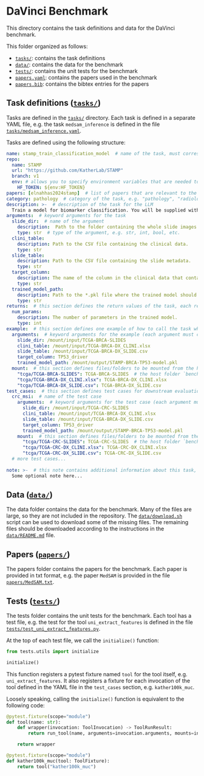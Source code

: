 # DaVinci Benchmark

This directory contains the task definitions and data for the DaVinci benchmark.

This folder organized as follows:
- [`tasks/`](tasks/): contains the task definitions
- [`data/`](data/): contains the data for the benchmark
- [`tests/`](tests/): contains the unit tests for the benchmark
- [`papers.yaml`](papers.yaml): contains the papers used in the benchmark
- [`papers.bib`](papers.bib): contains the bibtex entries for the papers

## Task definitions ([`tasks/`](tasks/))

Tasks are defined in the [`tasks/`](tasks/) directory. Each task is defined in a separate YAML file, e.g. the task `medsam_inference` is defined in the file [`tasks/medsam_inference.yaml`](tasks/medsam_inference.yaml).

Tasks are defined using the following structure:

```yaml
name: stamp_train_classification_model  # name of the task, must correspond to the filename
repo:
  name: STAMP
  url: "https://github.com/KatherLab/STAMP"
  branch: v1
  env: # allows you to specify environment variables that are needed to install the repository or execute the task
    HF_TOKEN: ${env:HF_TOKEN}
papers: [elnahhas2024stamp]  # list of papers that are relevant to the task (must correspond to paper(s) defined in `metadata.yaml`)
category: pathology  # category of the task, e.g. "pathology", "radiology", etc.
description: >-  # description of the task for the LLM
  Train a model for biomarker classification. You will be supplied with the path to the folder containing the whole slide images, alongside a path to a CSV file containing the training labels.
arguments:  # keyword arguments for the task
  slide_dir:  # name of the argument
    description:  Path to the folder containing the whole slide images.  # description of the argument for the LLM
    type: str  # type of the argument, e.g. str, int, bool, etc.
  clini_table:
    description: Path to the CSV file containing the clinical data.
    type: str
  slide_table:
    description: Path to the CSV file containing the slide metadata.
    type: str
  target_column:
    description: The name of the column in the clinical data that contains the target labels.
    type: str
  trained_model_path:
    description: Path to the *.pkl file where the trained model should be saved by this function.
    type: str
returns:  # this section defines the return values of the task, each return value has a name, description and type
  num_params:
    description: The number of parameters in the trained model.
    type: int
example:  # this section defines one example of how to call the task which will be used by the agent to evaluate the proposed code and refine it
  arguments:  # keyword arguments for the example (each argument must correspond to an argument defined in the `arguments` section)
    slide_dir: /mount/input/TCGA-BRCA-SLIDES
    clini_table: /mount/input/TCGA-BRCA-DX_CLINI.xlsx
    slide_table: /mount/input/TCGA-BRCA-DX_SLIDE.csv
    target_column: TP53_driver
    trained_model_path: /mount/output/STAMP-BRCA-TP53-model.pkl
  mount:  # this section defines files/folders to be mounted from the host (in the `benchmark/data` directory) to the container (in the `mount/input`directory) as host:container pairs
    "tcga/TCGA-BRCA-SLIDES": TCGA-BRCA-SLIDES  # the host folder `benchmark/data/tcga/TCGA-BRCA-SLIDES` will be mounted to the container as `/mount/input/TCGA-BRCA-SLIDES`
    "tcga/TCGA-BRCA-DX_CLINI.xlsx": TCGA-BRCA-DX_CLINI.xlsx
    "tcga/TCGA-BRCA-DX_SLIDE.csv": TCGA-BRCA-DX_SLIDE.csv
test_cases:  # this section defines test cases for downstream evaluation
  crc_msi:  # name of the test case
    arguments:  # keyword arguments for the test case (each argument must correspond to an argument defined in the `arguments` section)
      slide_dir: /mount/input/TCGA-CRC-SLIDES
      clini_table: /mount/input/TCGA-BRCA-DX_CLINI.xlsx
      slide_table: /mount/input/TCGA-BRCA-DX_SLIDE.csv
      target_column: TP53_driver
      trained_model_path: /mount/output/STAMP-BRCA-TP53-model.pkl
    mount:  # this section defines files/folders to be mounted from the host (in the `benchmark/data` directory) to the container (in the `mount/input`directory) as host:container pairs
      "tcga/TCGA-CRC-SLIDES": TCGA-CRC-SLIDES  # the host folder `benchmark/data/tcga/TCGA-CRC-SLIDES` will be mounted to the container as `/mount/input/TCGA-CRC-SLIDES`
      "tcga/TCGA-CRC-DX_CLINI.xlsx": TCGA-CRC-DX_CLINI.xlsx
      "tcga/TCGA-CRC-DX_SLIDE.csv": TCGA-CRC-DX_SLIDE.csv
  # more test cases...
    
note: >-  # this note contains additional information about this task, which will NOT be shown to the LLM (it is solely to provide more context to the human reader)
  Some optional note here...
```

## Data ([`data/`](data/))

The data folder contains the data for the benchmark.
Many of the files are large, so they are not included in the repository.
The [`data/download.sh`](data/download.sh) script can be used to download some of the missing files.
The remaining files should be downloaded according to the instructions in the [`data/README.md`](data/README.md) file.

## Papers ([`papers/`](papers/))

The papers folder contains the papers for the benchmark.
Each paper is provided in txt format, e.g. the paper `MedSAM` is provided in the file [`papers/MedSAM.txt`](papers/MedSAM.txt).

## Tests ([`tests/`](tests/))

The tests folder contains the unit tests for the benchmark.
Each tool has a test file, e.g. the test for the tool `uni_extract_features` is defined in the file [`tests/test_uni_extract_features.py`](tests/test_uni_extract_features.py).

At the top of each test file, we call the `initialize()` function:
```python
from tests.utils import initialize

initialize()
```
This function registers a pytest fixture named `tool` for the tool itself, e.g. `uni_extract_features`. It also registers a fixture for each invocation of the tool defined in the YAML file in the `test_cases` section, e.g. `kather100k_muc`.

Loosely speaking, calling the `initialize()` function is equivalent to the following code:
```python
@pytest.fixture(scope="module")
def tool(name: str):
    def wrapper(invocation: ToolInvocation) -> ToolRunResult:
        return run_tool(name, arguments=invocation.arguments, mounts=invocation.mount)

    return wrapper

@pytest.fixture(scope="module")
def kather100k_muc(tool: ToolFixture):
    return tool("kather100k_muc")
```
